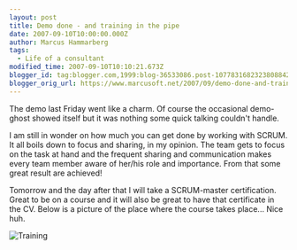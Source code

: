 ```yaml
---
layout: post
title: Demo done - and training in the pipe
date: 2007-09-10T10:00:00.000Z
author: Marcus Hammarberg
tags:
  - Life of a consultant
modified_time: 2007-09-10T10:10:21.673Z
blogger_id: tag:blogger.com,1999:blog-36533086.post-1077831682323808842
blogger_orig_url: https://www.marcusoft.net/2007/09/demo-done-and-training-in-pipe.html
---
```


The demo last Friday went like a charm. Of course the occasional demo-ghost showed itself but it was nothing some quick talking couldn't handle.

I am still in wonder on how much you can get done by working with SCRUM. It all boils down to focus and sharing, in my opinion. The team gets to focus on the task at hand and the frequent sharing and communication makes every team member aware of her/his role and importance. From that some great result are achieved!

Tomorrow and the day after that I will take a SCRUM-master certification. Great to be on a course and it will also be great to have that certificate in the CV. Below is a picture of the place where the course takes place... Nice huh.

![Training](http://www.wtc.se/img/030213.gif)
